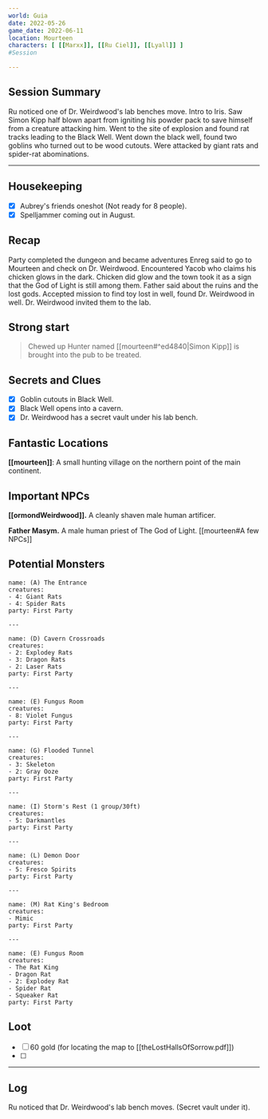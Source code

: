 ```yaml
--- 
world: Guia 
date: 2022-05-26 
game_date: 2022-06-11
location: Mourteen 
characters: [ [[Marxx]], [[Ru Ciel]], [[Lyall]] ] 
#Session 

--- 
```


## Session Summary 

Ru noticed one of Dr. Weirdwood's lab benches move. Intro to Iris. Saw Simon Kipp half blown apart from igniting his powder pack to save himself from a creature attacking him. Went to the site of explosion and found rat tracks leading to the Black Well. Went down the black well, found two goblins who turned out to be wood cutouts. Were attacked by giant rats and spider-rat abominations.

--- 
## Housekeeping 
- [x] Aubrey's friends oneshot (Not ready for 8 people).
- [x] Spelljammer coming out in August.
## Recap 
Party completed the dungeon and became adventures
Enreg said to go to Mourteen and check on Dr. Weirdwood.
Encountered Yacob who claims his chicken glows in the dark.
Chicken did glow and the town took it as a sign that the God of Light is still among them.
Father said about the ruins and the lost gods.
Accepted mission to find toy lost in well, found Dr. Weirdwood in well.
Dr. Weirdwood invited them to the lab.

## Strong start 
> Chewed up Hunter named [[mourteen#^ed4840|Simon Kipp]] is brought into the pub to be treated.


## Secrets and Clues 
- [x] Goblin cutouts in Black Well.
- [x] Black Well opens into a cavern.
- [x] Dr. Weirdwood has a secret vault under his lab bench.

## Fantastic Locations
**[[mourteen]]**: A small hunting village on the northern point of the main continent.

## Important NPCs
**[[ormondWeirdwood]].** A cleanly shaven male human artificer.

**Father Masym.** A male human priest of The God of Light. [[mourteen#A few NPCs]]

## Potential Monsters
```encounter-table
name: (A) The Entrance
creatures:
- 4: Giant Rats
- 4: Spider Rats
party: First Party

---

name: (D) Cavern Crossroads
creatures: 
- 2: Explodey Rats
- 3: Dragon Rats
- 2: Laser Rats
party: First Party

---

name: (E) Fungus Room
creatures: 
- 8: Violet Fungus
party: First Party

---

name: (G) Flooded Tunnel
creatures: 
- 3: Skeleton
- 2: Gray Ooze
party: First Party

---

name: (I) Storm's Rest (1 group/30ft)
creatures: 
- 5: Darkmantles
party: First Party

---

name: (L) Demon Door
creatures: 
- 5: Fresco Spirits
party: First Party

---

name: (M) Rat King's Bedroom
creatures: 
- Mimic
party: First Party

---

name: (E) Fungus Room
creatures: 
- The Rat King
- Dragon Rat
- 2: Explodey Rat
- Spider Rat
- Squeaker Rat
party: First Party

```

## Loot 
- [ ] 60 gold (for locating the map to [[theLostHallsOfSorrow.pdf]])
- [ ] 

--- 

## Log
Ru noticed that Dr. Weirdwood's lab bench moves. (Secret vault under it).